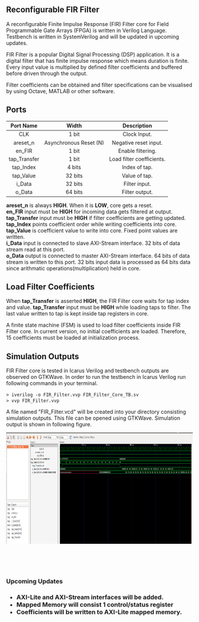 <h2><b>Reconfigurable FIR Filter</b></h2>

A reconfigurable Finite Impulse Response (FIR) Filter core for Field Programmable Gate Arrays (FPGA) is written in Verilog Language. Testbench is written in SystemVerilog and will be updated in upcoming updates. <br>

FIR Filter is a popular Digital Signal Processing (DSP) application. It is a digital filter that has finite impulse response which means duration is finite. Every input value is multiplied by defined filter coefficients and buffered before driven through the output.<br>

Filter coefficients can be obtained and filter specifications can be visualised by using Octave, MATLAB or other software. <br>

<h2><b>Ports</b></h2>

| Port Name  | Width | Description |
| :-----------: | :------------: | :------------: |
| CLK  | 1 bit  | Clock Input. |
| areset_n  | Asynchronous Reset (N)  | Negative reset input.|
| en_FIR  | 1 bit  | Enable filtering. |
| tap_Transfer  | 1 bit  | Load filter coefficients. |
| tap_Index  | 4 bits  | Index of tap. |
| tap_Value  | 32 bits  | Value of tap. |
| i_Data  | 32 bits  | Filter input. |
| o_Data  | 64 bits  | Filter output. |


<b>areset_n</b> is always <b>HIGH</b>. When it is <b>LOW</b>, core gets a reset.<br>
<b>en_FIR</b> input must be <b>HIGH</b> for incoming data gets filtered at output.<br>
<b>tap_Transfer</b> input must be <b>HIGH</b> if filter coefficients are getting updated.<br>
<b>tap_Index</b> points coefficient order while writing coefficients into core.<br>
<b>tap_Value</b> is coefficient value to write into core. Fixed point values are written.<br>
<b>i_Data</b> input is connected to slave AXI-Stream interface. 32 bits of data stream read at this port.<br>
<b>o_Data</b> output is connected to master AXI-Stream interface. 64 bits of data stream is written to this port. 32 bits input data is processed as 64 bits data since arithmatic operations(multiplication) held in core.<br>


<h2><b>Load Filter Coefficients</b></h2>

When <b>tap_Transfer</b> is asserted <b>HIGH</b>, the FIR Filter core waits for tap index and value. <b>tap_Transfer</b> input must be <b>HIGH</b> while loading taps to filter. The last value written to tap is kept inside tap registers in core.

A finite state machine (FSM) is used to load filter coefficients inside FIR Filter core. In current version, no initial coefficients are loaded. Therefore, 15 coefficients must be loaded at initialization process.

<h2><b>Simulation Outputs</b></h2>

FIR Filter core is tested in Icarus Verilog and testbench outputs are observed on GTKWave. In order to run the testbench in Icarus Verilog run following commands in your terminal.<br>

```
> iverilog -o FIR_Filter.vvp FIR_Filter_Core_TB.sv
> vvp FIR_Filter.vvp
```

A file named "FIR_Filter.vcd" will be created into your directory consisting simulation outputs. This file can be opened using GTKWave. Simulation output is shown in following figure.<br>

<img src="Sim_Out.png" alt="Simulation Output" style="width:600px;height:300px;">

<br><br><br>

<h3>Upcoming Updates<h3>

<ul>
    <li>AXI-Lite and AXI-Stream interfaces will be added.</li>
    <li>Mapped Memory will consist 1 control/status register</li>
    <li>Coefficients will be written to AXI-Lite mapped memory.</li>
</ul>







